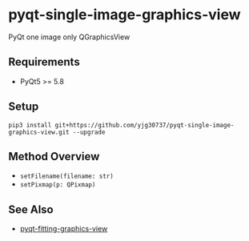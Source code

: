 # pyqt-single-image-graphics-view
PyQt one image only QGraphicsView

## Requirements
* PyQt5 >= 5.8

## Setup
```pip3 install git+https://github.com/yjg30737/pyqt-single-image-graphics-view.git --upgrade```

## Method Overview
* ```setFilename(filename: str)```
* ```setPixmap(p: QPixmap)```

## See Also
* <a href="https://github.com/yjg30737/pyqt-fitting-graphics-view.git">pyqt-fitting-graphics-view</a>
